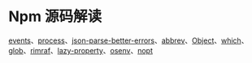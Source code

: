 # Npm 源码解读

[events](https://github.com/dkvirus/npm-resource-read/wiki/%E5%8E%9F%E7%94%9F%E5%8C%85_events)、[process](https://github.com/dkvirus/npm-resource-read/wiki/node%E5%85%A8%E5%B1%80%E5%AF%B9%E8%B1%A1_process)、[json-parse-better-errors](https://github.com/dkvirus/npm-resource-read/wiki/%E7%AC%AC%E4%B8%89%E6%96%B9%E5%8C%85_json-parse-better-errors)、[abbrev](https://github.com/dkvirus/npm-resource-read/wiki/%E7%AC%AC%E4%B8%89%E6%96%B9%E5%8C%85_abbrev)、[Object](https://github.com/dkvirus/npm-resource-read/wiki/node%E5%85%A8%E5%B1%80%E5%AF%B9%E8%B1%A1_Object)、[which](https://github.com/dkvirus/npm-resource-read/wiki/%E7%AC%AC%E4%B8%89%E6%96%B9%E5%8C%85_which)、[glob](https://github.com/dkvirus/npm-resource-read/wiki/%E7%AC%AC%E4%B8%89%E6%96%B9%E5%8C%85_glob)、[rimraf](https://github.com/dkvirus/npm-resource-read/wiki/%E7%AC%AC%E4%B8%89%E6%96%B9%E5%8C%85_rimraf)、[lazy-property](https://github.com/dkvirus/npm-resource-read/wiki/%E7%AC%AC%E4%B8%89%E6%96%B9%E5%8C%85_lazy-property)、[osenv](https://github.com/dkvirus/npm-resource-read/wiki/%E7%AC%AC%E4%B8%89%E6%96%B9%E5%8C%85_osenv)、[nopt](https://github.com/dkvirus/npm-resource-read/wiki/%E7%AC%AC%E4%B8%89%E6%96%B9%E5%8C%85_nopt)
